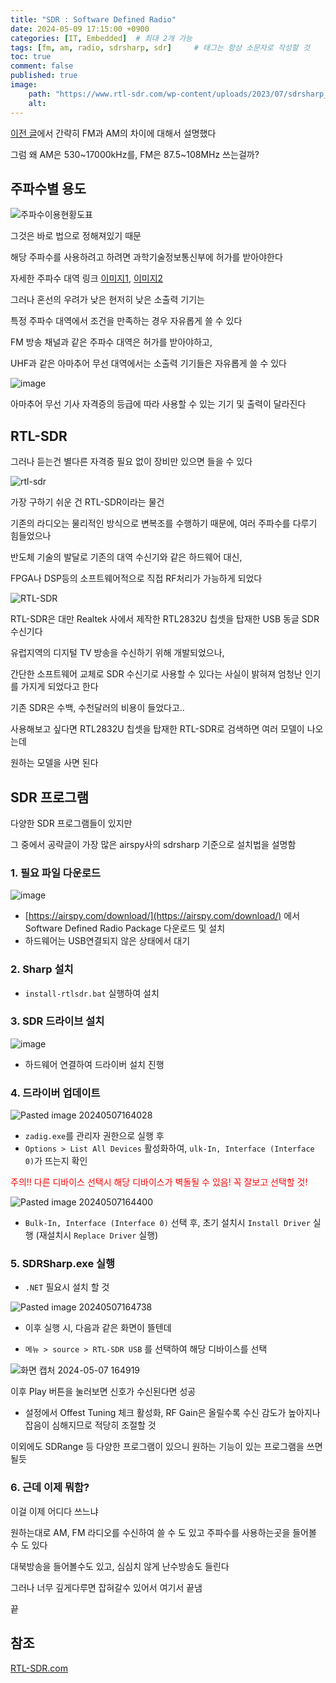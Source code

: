 ```yaml
---
title: "SDR : Software Defined Radio"
date: 2024-05-09 17:15:00 +0900
categories: [IT, Embedded]  # 최대 2개 가능
tags: [fm, am, radio, sdrsharp, sdr]     # 태그는 항상 소문자로 작성할 것
toc: true
comment: false
published: true
image:
    path: "https://www.rtl-sdr.com/wp-content/uploads/2023/07/sdrsharp_1915-1024x559.png" 
    alt: 
---
```


[이전 글](https://jinhg0214.github.io/posts/fmam/)에서 간략히 FM과 AM의 차이에 대해서 설명했다

그럼 왜 AM은 530~17000kHz를, FM은 87.5~108MHz 쓰는걸까?

## 주파수별 용도

![주파수이용현황도표](https://i.namu.wiki/i/63hKZWQteHd4Z4vh0jrnfDBuUF39RFVt2WX8MPv8NZMgGmSOlJPubDxlR0HViuasiH6nr6Y2a7XcGOaQXoInEEwjHWkhRGY0RGF60d27ZY0XxigLNySgJI7QmNmgNkS1A7G_CM2VNRke323IY-H7dw.webp)

그것은 바로 법으로 정해져있기 때문

해당 주파수를 사용하려고 하려면 과학기술정보통신부에 허가를 받아야한다

자세한 주파수 대역 링크 [이미지1](https://image.dcinside.com/viewimagePop.php?no=24b0d769e1d32ca73fed82fa11d028313b437bcefb649778a12108a42aa1ac2a569c3c6766b71d5a54d4756b78e1e7c3a2ac0d84fe4d9a452ddb3b5fe286f27acc20b7b0be61b763e2b1ebcc6123124dee5b38), [이미지2](https://image.dcinside.com/viewimagePop.php?id=2fbcc323e7d334aa51b1d3a24e&no=24b0d769e1d32ca73fed82fa11d028313b437bcefb649778a12108a42aa1ac2a569c3c6766b71d5a54d4756b78e1e7c3a2ac0d84fe4d9a452ddb3b5fe286f27acc20b7b0be61b763e2b1ebcc6123124dee5b38)

그러나 혼선의 우려가 낮은 현저히 낮은 소출력 기기는   

특정 주파수 대역에서 조건을 만족하는 경우 자유롭게 쓸 수 있다

FM 방송 채널과 같은 주파수 대역은 허가를 받아야하고, 

UHF과 같은 아마추어 무선 대역에서는 소출력 기기들은 자유롭게 쓸 수 있다 

![image](https://github.com/jinhg0214/jinhg0214.github.io/assets/70011316/b31aed03-2bd8-4740-a442-d4ce88227147)

아마추어 무선 기사 자격증의 등급에 따라 사용할 수 있는 기기 및 출력이 달라진다

## RTL-SDR

그러나 듣는건 별다른 자격증 필요 없이 장비만 있으면 들을 수 있다

![rtl-sdr](https://m.media-amazon.com/images/I/61vpNX7rLNL.jpg)

가장 구하기 쉬운 건 RTL-SDR이라는 물건 

기존의 라디오는 물리적인 방식으로 변복조를 수행하기 때문에, 여러 주파수를 다루기 힘들었으나

반도체 기술의 발달로 기존의 대역 수신기와 같은 하드웨어 대신, 

FPGA나 DSP등의 소프트웨어적으로 직접 RF처리가 가능하게 되었다

![RTL-SDR](https://i.namu.wiki/i/FG-20qStOe8x4Fh-WwQ23bOYrdrINRKbAaf-6Dw0UBHYCU7AKmgu8chlBrM22GP4eYg0h5FSJj47P9Jkwrs4FEjyOlSKLonsEnxQRn4TZHTNk9bI1W9_1R1oyxkSJ38IWMWfdiA_4szSgaFnnK320g.webp)

RTL-SDR은 대만 Realtek 사에서 제작한 RTL2832U 칩셋을 탑재한 USB 동글 SDR 수신기다

유럽지역의 디지털 TV 방송을 수신하기 위해 개발되었으나, 

간단한 소프트웨어 교체로 SDR 수신기로 사용할 수 있다는 사실이 밝혀져 엄청난 인기를 가지게 되었다고 한다

기존 SDR은 수백, 수천달러의 비용이 들었다고.. 

사용해보고 싶다면 RTL2832U 칩셋을 탑재한 RTL-SDR로 검색하면 여러 모델이 나오는데 

원하는 모델을 사면 된다

## SDR 프로그램

다양한 SDR 프로그램들이 있지만 

그 중에서 공략글이 가장 많은 airspy사의 sdrsharp 기준으로 설치법을 설명함

### 1. 필요 파일 다운로드

![image](https://github.com/jinhg0214/jinhg0214.github.io/assets/70011316/07413cfd-31ec-4258-b2e2-bd1052feb0cb)

- [https://airspy.com/download/](https://airspy.com/download/) 에서 Software Defined Radio Package 다운로드 및 설치
- 하드웨어는 USB연결되지 않은 상태에서 대기

### 2. Sharp 설치
- `install-rtlsdr.bat` 실행하여 설치

### 3. SDR 드라이브 설치
![image](https://github.com/jinhg0214/jinhg0214.github.io/assets/70011316/be967f76-44b5-4f0d-bcbc-9695e583e26c)

- 하드웨어 연결하여 드라이버 설치 진행

### 4. 드라이버 업데이트

![Pasted image 20240507164028](https://github.com/jinhg0214/jinhg0214.github.io/assets/70011316/aa61ba6a-d815-460a-b396-d312e2cbdb2a)

- `zadig.exe`를 관리자 권한으로 실행 후 
- `Options > List All Devices` 활성화하여, `ulk-In, Interface (Interface 0)`가 뜨는지 확인

<font color="red"> 주의!! 다른 디바이스 선택시 해당 디바이스가 벽돌될 수 있음! 꼭 잘보고 선택할 것!</font>

![Pasted image 20240507164400](https://github.com/jinhg0214/jinhg0214.github.io/assets/70011316/c87f2757-c458-4038-8535-b7ed4c8bd4b3)

- `Bulk-In, Interface (Interface 0)` 선택 후, 초기 설치시 `Install Driver` 실행 (재설치시 `Replace Driver` 실행)

### 5. SDRSharp.exe 실행

- `.NET` 필요시 설치 할 것

![Pasted image 20240507164738](https://github.com/jinhg0214/jinhg0214.github.io/assets/70011316/a6c72086-5ef5-4855-a5b9-e5435008d8fb)

- 이후 실행 시, 다음과 같은 화면이 뜰텐데

- `메뉴 > source > RTL-SDR USB` 를 선택하여 해당 디바이스를 선택

![화면 캡처 2024-05-07 164919](https://github.com/jinhg0214/jinhg0214.github.io/assets/70011316/c7dcf492-c188-4c6e-b785-7a0f4c05b53c)

이후 Play 버튼을 눌러보면 신호가 수신된다면 성공

- 설정에서 Offest Tuning 체크 활성화, RF Gain은 올릴수록 수신 감도가 높아지나 잡음이 심해지므로 적당히 조절할 것

이외에도 SDRange 등 다양한 프로그램이 있으니 원하는 기능이 있는 프로그램을 쓰면 될듯


### 6. 근데 이제 뭐함?

이걸 이제 어디다 쓰느냐

원하는대로 AM, FM 라디오를 수신하여 쓸 수 도 있고 주파수를 사용하는곳을 들어볼 수 도 있다

대북방송을 들어볼수도 있고, 심심치 않게 난수방송도 들린다

그러나 너무 깊게다루면 잡혀갈수 있어서 여기서 끝냄 

끝

## 참조

[RTL-SDR.com](https://www.rtl-sdr.com/about-rtl-sdr/)